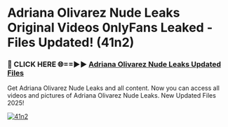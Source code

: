 # Adriana Olivarez Nude Leaks Original Videos 0nlyFans Leaked - Files Updated! (41n2)

<h3>🔴 CLICK HERE 🌐==►► <a href="https://tinyurl.com/52m3yx9h" rel="nofollow">Adriana Olivarez Nude Leaks Updated Files</a></h3>

Get Adriana Olivarez Nude Leaks and all content. Now you can access all videos and pictures of Adriana Olivarez Nude Leaks. New Updated Files 2025!

[![41n2](https://i.imgur.com/TnHtlc8.gif)](https://tinyurl.com/52m3yx9h)
